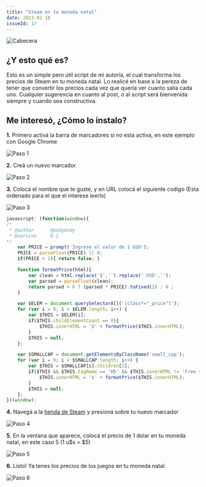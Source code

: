 ```yaml
---
title: "Steam en tu moneda natal"
date: 2013-02-18
issueId: 17
---
```


![Cabecera](/static/imgs/steam-en-tu-moneda-natal/top.jpg)

## ¿Y esto qué es?
Esto es un simple pero útil script de mi autoría, el cual transforma los precios de Steam en tu moneda natal. Lo realicé en base a la pereza de tener que convertir los precios cada vez que quería ver cuanto salia cada uno.
Cualquier sugerencia en cuanto al post, o al script será bienvenida siempre y cuando sea constructiva.

## Me interesó, ¿Cómo lo instalo?
**1.** Primero activá la barra de marcadores si no esta activa, en este ejemplo con Google Chrome

![Paso 1](/static/imgs/steam-en-tu-moneda-natal/step1.png)

**2.** Creá un nuevo marcador.

![Paso 2](/static/imgs/steam-en-tu-moneda-natal/step2.png)

**3.** Colocá el nombre que te guste, y en URL colocá el siguiente codigo (Esta ordenado para el que el interese leerlo)

![Paso 3](/static/imgs/steam-en-tu-moneda-natal/step3.png)
```js
javascript: (function(window){
/*
 * @author      @pudymody
 * @version     0.1
*/
    var PRICE = prompt('Ingrese el valor de 1 USD');
    PRICE = parseFloat(PRICE) || 0;
    if(PRICE < 1){ return false; }

    function formatPrice(html){
        var clean = html.replace('$','').replace(' USD','');
        var parsed = parseFloat(clean);
        return parsed > 0 ? (parsed * PRICE).toFixed(2) : 0 ;
    }

    var $ELEM = document.querySelectorAll('[class*="_price"]');
    for (var i = 0; i < $ELEM.length; i++) {
        var $THIS = $ELEM[i];
        if($THIS.childElementCount == 0){
            $THIS.innerHTML = '$' + formatPrice($THIS.innerHTML);
        }
        $THIS = null;
    };

    var $SMALLCAP = document.getElementsByClassName('small_cap');
    for (var i = 0; i < $SMALLCAP.length; i++) {
        var $THIS = $SMALLCAP[i].children[2];
        if($THIS && $THIS.tagName == 'H5' && $THIS.innerHTML != 'Free to Play'){
            $THIS.innerHTML = '$' + formatPrice($THIS.innerHTML);
        }
        $THIS = null;
    };
})(window);
```

**4.** Navegá a la [tienda de Steam](http://store.steampowered.com/) y presioná sobre tu nuevo marcador

![Paso 4](/static/imgs/steam-en-tu-moneda-natal/step4.png)

**5.** En la ventana que aparece, colocá el precio de 1 dolar en tu moneda natal, en este caso 5 (1 u$s = $5)

![Paso 5](/static/imgs/steam-en-tu-moneda-natal/step5.png)

**6.** Listo! Ya tenes los precios de los juegos en tu moneda natal.

![Paso 6](/static/imgs/steam-en-tu-moneda-natal/step6.png)

